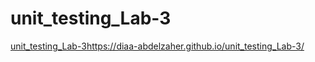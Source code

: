 # unit_testing_Lab-3
[unit_testing_Lab-3](https://diaa-abdelzaher.github.io/unit_testing_Lab-3/)https://diaa-abdelzaher.github.io/unit_testing_Lab-3/
